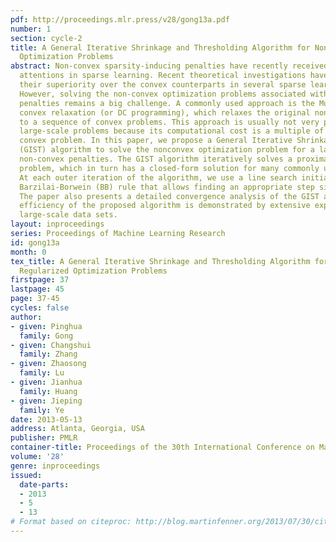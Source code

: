 ```yaml
---
pdf: http://proceedings.mlr.press/v28/gong13a.pdf
number: 1
section: cycle-2
title: A General Iterative Shrinkage and Thresholding Algorithm for Non-convex Regularized
  Optimization Problems
abstract: Non-convex sparsity-inducing penalties have recently received considerable
  attentions in sparse learning. Recent theoretical investigations have demonstrated
  their superiority over the convex counterparts in several sparse learning settings.
  However, solving the non-convex optimization problems associated with non-convex
  penalties remains a big challenge. A commonly used approach is the Multi-Stage (MS)
  convex relaxation (or DC programming), which relaxes the original non-convex problem
  to a sequence of convex problems. This approach is usually not very practical for
  large-scale problems because its computational cost is a multiple of solving a single
  convex problem. In this paper, we propose a General Iterative Shrinkage and Thresholding
  (GIST) algorithm to solve the nonconvex optimization problem for a large class of
  non-convex penalties. The GIST algorithm iteratively solves a proximal operator
  problem, which in turn has a closed-form solution for many commonly used penalties.
  At each outer iteration of the algorithm, we use a line search initialized by the
  Barzilai-Borwein (BB) rule that allows finding an appropriate step size quickly.
  The paper also presents a detailed convergence analysis of the GIST algorithm. The
  efficiency of the proposed algorithm is demonstrated by extensive experiments on
  large-scale data sets.
layout: inproceedings
series: Proceedings of Machine Learning Research
id: gong13a
month: 0
tex_title: A General Iterative Shrinkage and Thresholding Algorithm for Non-convex
  Regularized Optimization Problems
firstpage: 37
lastpage: 45
page: 37-45
cycles: false
author:
- given: Pinghua
  family: Gong
- given: Changshui
  family: Zhang
- given: Zhaosong
  family: Lu
- given: Jianhua
  family: Huang
- given: Jieping
  family: Ye
date: 2013-05-13
address: Atlanta, Georgia, USA
publisher: PMLR
container-title: Proceedings of the 30th International Conference on Machine Learning
volume: '28'
genre: inproceedings
issued:
  date-parts:
  - 2013
  - 5
  - 13
# Format based on citeproc: http://blog.martinfenner.org/2013/07/30/citeproc-yaml-for-bibliographies/
---
```

